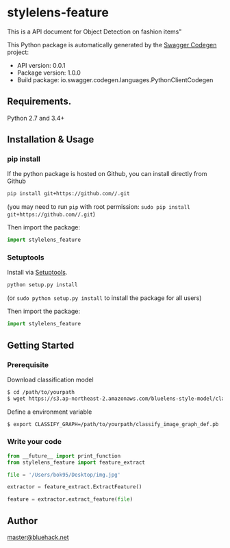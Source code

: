 # stylelens-feature
This is a API document for Object Detection on fashion items\"

This Python package is automatically generated by the [Swagger Codegen](https://github.com/swagger-api/swagger-codegen) project:

- API version: 0.0.1
- Package version: 1.0.0
- Build package: io.swagger.codegen.languages.PythonClientCodegen

## Requirements.

Python 2.7 and 3.4+

## Installation & Usage
### pip install

If the python package is hosted on Github, you can install directly from Github

```sh
pip install git+https://github.com//.git
```
(you may need to run `pip` with root permission: `sudo pip install git+https://github.com//.git`)

Then import the package:
```python
import stylelens_feature 
```

### Setuptools

Install via [Setuptools](http://pypi.python.org/pypi/setuptools).

```sh
python setup.py install
```
(or `sudo python setup.py install` to install the package for all users)

Then import the package:
```python
import stylelens_feature
```

## Getting Started

### Prerequisite
Download classification model
```sh
$ cd /path/to/yourpath
$ wget https://s3.ap-northeast-2.amazonaws.com/bluelens-style-model/classification/inception_v3/classify_image_graph_def.pb
```
Define a environment variable
```sh
$ export CLASSIFY_GRAPH=/path/to/yourpath/classify_image_graph_def.pb
```

### Write your code 
```python
from __future__ import print_function
from stylelens_feature import feature_extract

file = '/Users/bok95/Desktop/img.jpg'

extractor = feature_extract.ExtractFeature()

feature = extractor.extract_feature(file)
```

## Author
master@bluehack.net

